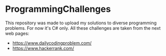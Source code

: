 # ProgrammingChallenges

This repository was made to upload my solutions to diverse programming problems.
For now it's C# only. All these challenges are taken from the next web pages:
  - https://www.dailycodingproblem.com/
  - https://www.hackerrank.com/
